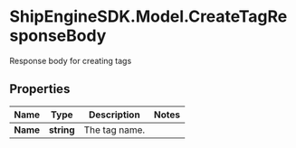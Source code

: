 # ShipEngineSDK.Model.CreateTagResponseBody
Response body for creating tags

## Properties

Name | Type | Description | Notes
------------ | ------------- | ------------- | -------------
**Name** | **string** | The tag name. | 

